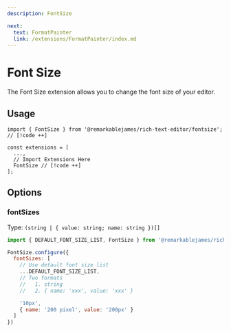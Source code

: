 ```yaml
---
description: FontSize

next:
  text: FormatPainter
  link: /extensions/FormatPainter/index.md
---
```


# Font Size

The Font Size extension allows you to change the font size of your editor.

## Usage

```tsx
import { FontSize } from '@remarkablejames/rich-text-editor/fontsize'; // [!code ++]

const extensions = [
  ...,
  // Import Extensions Here
  FontSize // [!code ++]
];
```

## Options

### fontSizes

Type: `(string | { value: string; name: string })[]`

```js
import { DEFAULT_FONT_SIZE_LIST, FontSize } from '@remarkablejames/rich-text-editor/fontsize'

FontSize.configure({
  fontSizes: [
    // Use default font size list
    ...DEFAULT_FONT_SIZE_LIST,
    // Two formats
    //   1. string
    //   2. { name: 'xxx', value: 'xxx' }

    '10px',
    { name: '200 pixel', value: '200px' }
  ]
})
```

